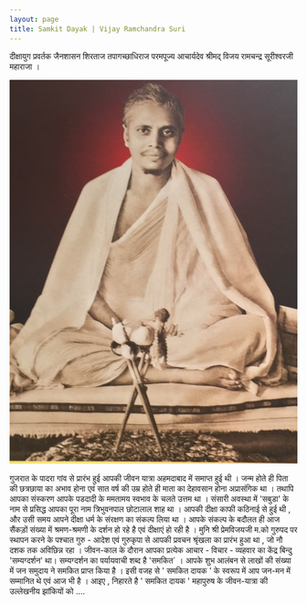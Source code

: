```yaml
---
layout: page
title: Samkit Dayak | Vijay Ramchandra Suri
---
```


दीक्षायुग प्रवर्तक जैनशासन शिरताज तपागच्छाधिराज परमपूज्य आचार्यदेव श्रीमद् विजय रामचन्द्र सूरीश्वरजी महाराजा ।

![Shri Vijay Ramchandra Suri](public/images/homePageImg1.jpg)

गुजरात के पादरा गांव से प्रारंभ हुई आपकी जीवन यात्रा अहमदाबाद में समाप्त हुई थी । जन्म होते ही पिता की छत्रछाया का अभाव होना एवं सात वर्ष की उम्र होते ही माता का देहावसान होना अप्रासंगिक था । तथापि आपका संस्करण आपके पडदादी के ममतामय स्वभाव के चलते उत्तम था । संसारी अवस्था में 'सबुडा' के नाम से प्रसिद्ध आपका पूरा नाम त्रिभुवनपाल छोटालाल शाह था । आपकी दीक्षा काफी कठिनाई से हुई थी , और उसी समय आपने दीक्षा धर्म के संरक्षण का संकल्प लिया था । आपके संकल्प के बदौलत ही आज सैंकड़ों संख्या में श्रमण-श्रमणी के दर्शन हो रहे है एवं दीक्षाएं हो रही है । मुनि श्री प्रेमविजयजी म.को गुरुपद पर स्थापन करने के पश्चात गुरु - आदेश एवं गुरुकृपा से आपकी प्रवचन श्रृंखला का प्रारंभ हुआ था , जो नौ दशक तक अविछिन्न रहा ।  जीवन-काल के दौरान आपका प्रत्येक आचार - विचार - व्यहवार का केंद्र बिन्दु 'सम्यग्दर्शन' था। सम्यग्दर्शन का पर्यायवाची शब्द है 'समकित` । आपके शुभ आलंबन से लाखों की संख्या में जन समुदाय ने समकित प्राप्त किया है । इसी वजह से ' समकित दायक ' के स्वरूप में आप जन-मन में सम्मानित थे एवं आज भी है ।
आइए ,
निहारते है ' समकित दायक ' महापुरुष के जीवन-यात्रा की उल्लेखनीय झांकियों को ....